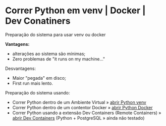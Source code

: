 # Correr Python em venv | Docker | Dev Conatiners
Preparação do sistema para usar venv ou docker

**Vantagens:**
* alterações ao sistema são mínimas;
* Zero problemas de "it runs on my machine..."


Desvantagens:
* Maior "pegada" em disco;
* First run mais lento.

Preparação do sistema usando:

* Correr Python dentro de um Ambiente Virtual » [abrir Python venv](python_venv.md)
* Correr Python dentro de um contentor Docker » [abrir Python Docker](python_docker.md)
* Correr Python usando a extensão Dev Containers (Remote Containers) » [abrir Dev Containers](python_dev_containers.md) (Python + PostgreSQL » ainda não testado)
